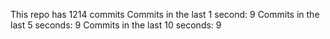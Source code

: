 This repo has 1214 commits
Commits in the last 1 second: 9
Commits in the last 5 seconds: 9
Commits in the last 10 seconds: 9
